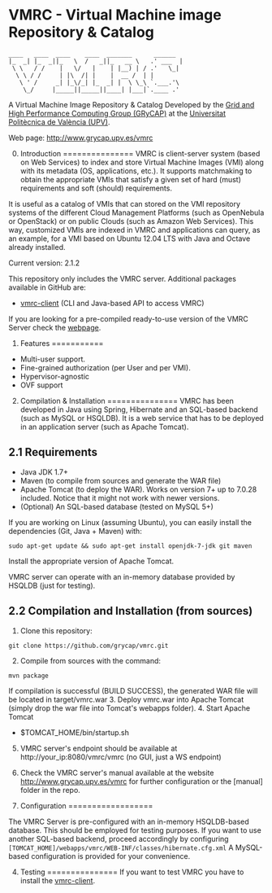 VMRC - Virtual Machine image Repository &amp; Catalog
====

<!-- language: lang-none -->
    ____   ____  ____    ____  _______      ______  
    |_  _| |_  _||_   \  /   _||_   __ \   .' ___  |
     \ \   / /    |   \/   |    | |__) | / .'   \_|
      \ \ / /     | |\  /| |    |  __ /  | |
       \ ' /     _| |_\/_| |_  _| |  \ \_\ `.___.'\
        \_/     |_____||_____||____| |___|`.____ .'


 A Virtual Machine Image Repository & Catalog
 Developed by the [Grid and High Performance Computing Group (GRyCAP)](http://www.grycap.upv.es) at the
 [Universitat Politècnica de València (UPV)](http://www.upv.es).

 Web page: http://www.grycap.upv.es/vmrc

0. Introduction
===============
 VMRC is client-server system (based on Web Services) to index and store Virtual Machine Images (VMI)
 along with its metadata (OS, applications, etc.). It supports matchmaking to obtain the appropriate VMIs
 that satisfy a given set of hard (must) requirements and soft (should) requirements.

 It is useful as a catalog of VMIs that can  stored on the VMI repository systems of the different Cloud Management Platforms (such as OpenNebula or OpenStack) or on public Clouds (such as Amazon Web Services).
 This way, customized VMIs are indexed in VMRC and applications can query, as an example, for a VMI based on Ubuntu 12.04 LTS with Java and Octave already installed.

 Current version: 2.1.2

 This repository only includes the VMRC server. Additional packages available in GitHub are:
   - [vmrc-client](http://www.github.com/grycap/vmrc-client) (CLI and Java-based API to access VMRC)


If you are looking for a pre-compiled ready-to-use version of the VMRC Server check the [webpage](http://www.grycap.upv.es/vmrc).

1. Features
===========
+ Multi-user support.
+ Fine-grained authorization (per User and per VMI).
+ Hypervisor-agnostic
+ OVF support


2. Compilation & Installation
 ===============
VMRC has been developed in Java using Spring, Hibernate and an SQL-based backend (such as MySQL or HSQLDB).
It is a web service that has to be deployed in an application server (such as Apache Tomcat).

 2.1  Requirements
 ----------------
+ Java JDK 1.7+
+ Maven (to compile from sources and generate the WAR file)  
+ Apache Tomcat (to deploy the WAR). Works on version 7+ up to 7.0.28 included.
  Notice that it might not work with newer versions.
+ (Optional) An SQL-based database (tested on MySQL 5+)

If you are working on Linux (assuming Ubuntu), you can easily install the dependencies (Git, Java + Maven) with:

``
sudo apt-get update && sudo apt-get install openjdk-7-jdk git maven
``

Install the appropriate version of Apache Tomcat.


VMRC server can operate with an in-memory database provided by HSQLDB (just for testing).

 2.2 Compilation and Installation (from sources)
 ---------------------------------------------
1. Clone this repository:
```
git clone https://github.com/grycap/vmrc.git
```

2. Compile from sources with the command:
```
mvn package
```
If compilation is successful (BUILD SUCCESS), the generated WAR file will be located in target/vmrc.war
3. Deploy vmrc.war into Apache Tomcat (simply drop the war file into Tomcat's webapps folder).
4. Start Apache Tomcat
   * $TOMCAT_HOME/bin/startup.sh
5. VMRC server's endpoint should be available at http://your_ip:8080/vmrc/vmrc (no GUI, just a WS endpoint)
7. Check the VMRC server's manual available at the website http://www.grycap.upv.es/vmrc for further configuration or the [manual] folder in the repo.



3. Configuration
==================

The VMRC Server is pre-configured with an in-memory HSQLDB-based database. This should be employed for testing purposes.
If you want to use another SQL-based backend, proceed accordingly by configuring
``
[TOMCAT_HOME]/webapps/vmrc/WEB-INF/classes/hibernate.cfg.xml
``
A MySQL-based configuration is provided for your convenience.

4. Testing
===============
If you want to test VMRC you have to install the [vmrc-client](https://www.github.com/grycap/vmrc-client).
